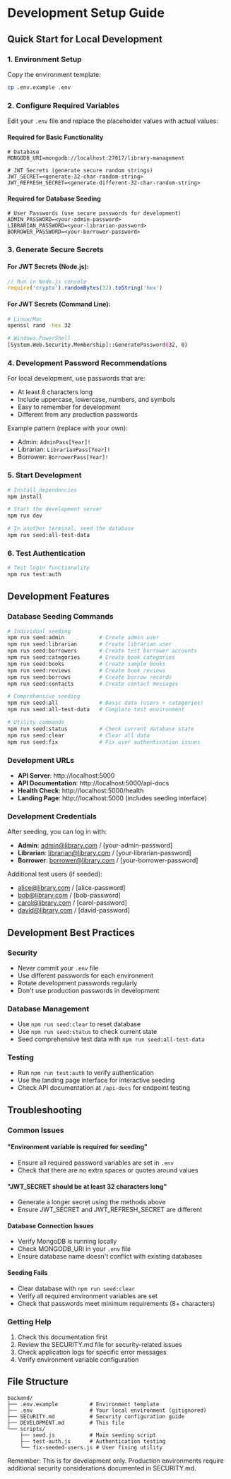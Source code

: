 # Development Setup Guide

## Quick Start for Local Development

### 1. Environment Setup

Copy the environment template:
```bash
cp .env.example .env
```

### 2. Configure Required Variables

Edit your `.env` file and replace the placeholder values with actual values:

#### Required for Basic Functionality
```env
# Database
MONGODB_URI=mongodb://localhost:27017/library-management

# JWT Secrets (generate secure random strings)
JWT_SECRET=<generate-32-char-random-string>
JWT_REFRESH_SECRET=<generate-different-32-char-random-string>
```

#### Required for Database Seeding
```env
# User Passwords (use secure passwords for development)
ADMIN_PASSWORD=<your-admin-password>
LIBRARIAN_PASSWORD=<your-librarian-password>
BORROWER_PASSWORD=<your-borrower-password>
```

### 3. Generate Secure Secrets

#### For JWT Secrets (Node.js):
```javascript
// Run in Node.js console
require('crypto').randomBytes(32).toString('hex')
```

#### For JWT Secrets (Command Line):
```bash
# Linux/Mac
openssl rand -hex 32

# Windows PowerShell
[System.Web.Security.Membership]::GeneratePassword(32, 0)
```

### 4. Development Password Recommendations

For local development, use passwords that are:
- At least 8 characters long
- Include uppercase, lowercase, numbers, and symbols
- Easy to remember for development
- Different from any production passwords

Example pattern (replace with your own):
- Admin: `AdminPass[Year]!`
- Librarian: `LibrarianPass[Year]!`
- Borrower: `BorrowerPass[Year]!`

### 5. Start Development

```bash
# Install dependencies
npm install

# Start the development server
npm run dev

# In another terminal, seed the database
npm run seed:all-test-data
```

### 6. Test Authentication

```bash
# Test login functionality
npm run test:auth
```

## Development Features

### Database Seeding Commands

```bash
# Individual seeding
npm run seed:admin           # Create admin user
npm run seed:librarian       # Create librarian user
npm run seed:borrowers       # Create test borrower accounts
npm run seed:categories      # Create book categories
npm run seed:books           # Create sample books
npm run seed:reviews         # Create book reviews
npm run seed:borrows         # Create borrow records
npm run seed:contacts        # Create contact messages

# Comprehensive seeding
npm run seed:all             # Basic data (users + categories)
npm run seed:all-test-data   # Complete test environment

# Utility commands
npm run seed:status          # Check current database state
npm run seed:clear           # Clear all data
npm run seed:fix             # Fix user authentication issues
```

### Development URLs

- **API Server**: http://localhost:5000
- **API Documentation**: http://localhost:5000/api-docs
- **Health Check**: http://localhost:5000/health
- **Landing Page**: http://localhost:5000 (includes seeding interface)

### Development Credentials

After seeding, you can log in with:
- **Admin**: admin@library.com / [your-admin-password]
- **Librarian**: librarian@library.com / [your-librarian-password]
- **Borrower**: borrower@library.com / [your-borrower-password]

Additional test users (if seeded):
- alice@library.com / [alice-password]
- bob@library.com / [bob-password]
- carol@library.com / [carol-password]
- david@library.com / [david-password]

## Development Best Practices

### Security
- Never commit your `.env` file
- Use different passwords for each environment
- Rotate development passwords regularly
- Don't use production passwords in development

### Database Management
- Use `npm run seed:clear` to reset database
- Use `npm run seed:status` to check current state
- Seed comprehensive test data with `npm run seed:all-test-data`

### Testing
- Run `npm run test:auth` to verify authentication
- Use the landing page interface for interactive seeding
- Check API documentation at `/api-docs` for endpoint testing

## Troubleshooting

### Common Issues

#### "Environment variable is required for seeding"
- Ensure all required password variables are set in `.env`
- Check that there are no extra spaces or quotes around values

#### "JWT_SECRET should be at least 32 characters long"
- Generate a longer secret using the methods above
- Ensure JWT_SECRET and JWT_REFRESH_SECRET are different

#### Database Connection Issues
- Verify MongoDB is running locally
- Check MONGODB_URI in your `.env` file
- Ensure database name doesn't conflict with existing databases

#### Seeding Fails
- Clear database with `npm run seed:clear`
- Verify all required environment variables are set
- Check that passwords meet minimum requirements (8+ characters)

### Getting Help

1. Check this documentation first
2. Review the SECURITY.md file for security-related issues
3. Check application logs for specific error messages
4. Verify environment variable configuration

## File Structure

```
backend/
├── .env.example          # Environment template
├── .env                  # Your local environment (gitignored)
├── SECURITY.md           # Security configuration guide
├── DEVELOPMENT.md        # This file
└── scripts/
    ├── seed.js           # Main seeding script
    ├── test-auth.js      # Authentication testing
    └── fix-seeded-users.js # User fixing utility
```

Remember: This is for development only. Production environments require additional security considerations documented in SECURITY.md.
